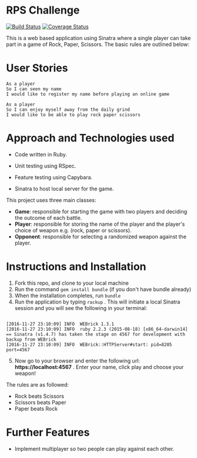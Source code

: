 # RPS Challenge

[![Build Status](https://travis-ci.org/aabolade/rps-challenge.svg?branch=master)](https://travis-ci.org/aabolade/rps-challenge)
[![Coverage Status](https://coveralls.io/repos/github/aabolade/rps-challenge/badge.svg?branch=master)](https://coveralls.io/github/aabolade/rps-challenge?branch=master)

This is a web based application using Sinatra where a single player can take part in a game of Rock, Paper, Scissors. The basic rules are outlined below:

User Stories
============

```
As a player
So I can seen my name
I would like to register my name before playing an online game

As a player
So I can enjoy myself away from the daily grind
I would like to be able to play rock paper scissors
```

Approach and Technologies used
==============================

* Code written in Ruby.

* Unit testing using RSpec.

* Feature testing using Capybara.

* Sinatra to host local server for the game.

This project uses three main classes:

- **Game**: responsible for starting the game with two players and deciding the outcome of each battle.
- **Player**: responsible for storing the name of the player and the player's choice of weapon e.g. (rock, paper or scissors).
- **Opponent**: responsible for selecting a randomized weapon against the player.

Instructions and Installation
=============================

1. Fork this repo, and clone to your local machine
2. Run the command `gem install bundle` (if you don't have bundle already)
3. When the installation completes, run `bundle`
4. Run the application by typing ```rackup``` . This will initiate a local Sinatra session and you will see the following in your terminal:

```

[2016-11-27 23:10:09] INFO  WEBrick 1.3.1
[2016-11-27 23:10:09] INFO  ruby 2.2.3 (2015-08-18) [x86_64-darwin14]
== Sinatra (v1.4.7) has taken the stage on 4567 for development with backup from WEBrick
[2016-11-27 23:10:09] INFO  WEBrick::HTTPServer#start: pid=8205 port=4567

```

5. Now go to your browser and enter the following url:  **https://localhost:4567** . Enter your name, click play and choose your weapon!

The rules are as followed:

- Rock beats Scissors
- Scissors beats Paper
- Paper beats Rock

Further Features
================

* Implement multiplayer so two people can play against each other.
